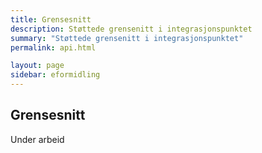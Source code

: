 ```yaml
---
title: Grensesnitt
description: Støttede grensenitt i integrasjonspunktet
summary: "Støttede grensenitt i integrasjonspunktet"
permalink: api.html

layout: page
sidebar: eformidling
---
```


## Grensesnitt

Under arbeid